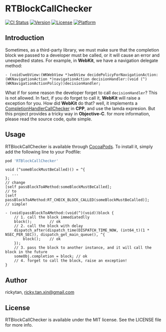 # RTBlockCallChecker

[![CI Status](http://img.shields.io/travis/rickytan/RTBlockCallChecker.svg?style=flat)](https://travis-ci.org/rickytan/RTBlockCallChecker)
[![Version](https://img.shields.io/cocoapods/v/RTBlockCallChecker.svg?style=flat)](http://cocoapods.org/pods/RTBlockCallChecker)
[![License](https://img.shields.io/cocoapods/l/RTBlockCallChecker.svg?style=flat)](http://cocoapods.org/pods/RTBlockCallChecker)
[![Platform](https://img.shields.io/cocoapods/p/RTBlockCallChecker.svg?style=flat)](http://cocoapods.org/pods/RTBlockCallChecker)

## Introduction

Sometimes, as a third-party library, we must make sure that the completion block we passed 
to a developer must be called, or it will cause an error and unexpedted states. For example,
in **WebKit**, we have a navigation delegate method: 

```objc
- (void)webView:(WKWebView *)webView decidePolicyForNavigationAction:(WKNavigationAction *)navigationAction decisionHandler:(void (^)(WKNavigationActionPolicy))decisionHandler;
```

What if for some reason the developer forget to call `decisionHandler`? This is not allowed.
In fact, if you do forget to call it, **WebKit** will raise a exception for you. How did **WebKit** 
do that? well, it implements a [CompletionHandlerCallChecker](https://opensource.apple.com/source/WebKit2/WebKit2-7602.1.50.0.10/Shared/Cocoa/CompletionHandlerCallChecker.mm.auto.html) in **CPP**, and 
use the lamda expresion. But this project provides a tricky way in **Objective-C**. for more 
information, please read the source code, quite simple.

## Usage

RTBlockCallChecker is available through [CocoaPods](http://cocoapods.org). To install
it, simply add the following line to your Podfile:

```ruby
pod 'RTBlockCallChecker'
```

```objc
void (^someBlockMustBeCalled)() = ^{
   ...
};
// change
[self passBlockToAMethod:someBlockMustBeCalled];
// to
[self passBlockToAMethod:RT_CHECK_BLOCK_CALLED(someBlockMustBeCalled)];
// simple!

- (void)passBlockToAMethod:(void(^)(void))block {
    // 1. call the block immediatedlly
    block();        // ok
    // 2. call the block with delay
    dispatch_after(dispatch_time(DISPATCH_TIME_NOW, (int64_t)(1 * NSEC_PER_SEC)), dispatch_get_main_queue(), ^{
        block();    // ok
    });
    // 3. pass the block to another instance, and it will call the block in the future
    someObj.completion = block; // ok
    // 4. forget to call the block, raise an exception!
}
```

## Author

rickytan, ricky.tan.xin@gmail.com

## License

RTBlockCallChecker is available under the MIT license. See the LICENSE file for more info.
